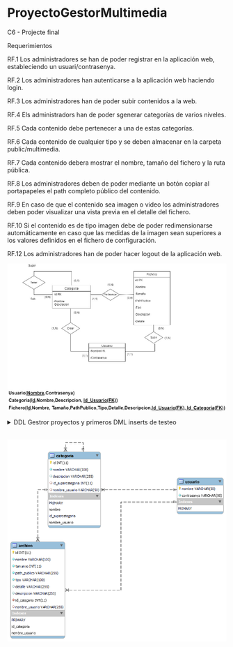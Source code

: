 # ProyectoGestorMultimedia
C6 - Projecte final


Requerimientos


RF.1
Los administradores se han de poder registrar en la aplicación web, estableciendo un usuari/contrasenya.

RF.2
Los administradores han autenticarse a la aplicación web haciendo login.

RF.3
Los administradores han de poder subir contenidos a la web.

RF.4
Els administradors han de poder sgenerar categorías de varios niveles.

RF.5
Cada contenido debe pertenecer a una de estas categorías.

RF.6
Cada contenido de cualquier tipo y se deben almacenar en la carpeta public/multimedia.

RF.7
Cada contenido debera mostrar el nombre, tamaño del fichero y la ruta pública.

RF.8
Los administradores deben de poder mediante un botón copiar al portapapeles el path completo
público del contenido.

RF.9
En caso de que el contenido sea imagen o video los administradores deben poder visualizar una vista previa en el detalle del fichero.

RF.10
Si el contenido es de tipo imagen debe de poder redimensionarse automáticamente en caso que las medidas de la imagen sean superiores a los valores definidos en el fichero de configuración.

RF.12
Los administradores han de poder hacer logout de la aplicación web.

![image](https://github.com/JoanHurtadoKuin/ProyectoGestorMultimedia/blob/master/diagramaProyectoMultimedia.jpg)


<details>
  <summary> DDL Gestror proyectos y primeros DML inserts de testeo </summary>
<br>
 
 <br>
<p align="justify">SQL </p>
  
``` sql
  DROP TABLE IF EXISTS `usuario`;
CREATE TABLE IF NOT EXISTS `usuario`  (
    `nombre` VARCHAR(50)  PRIMARY KEY,
    `contrasenya` VARCHAR(50) NOT NULL
);

INSERT INTO `usuario` (nombre, contrasenya)
VALUES
	('Daniel', '745258424'),
	('Jose', '745258423');

DROP TABLE IF EXISTS `categoria` ;
CREATE TABLE IF NOT EXISTS `categoria` (
    `id` INT auto_increment  PRIMARY KEY,
    `nombre` VARCHAR(100) NOT NULL UNIQUE,
    `descripcion` VARCHAR(255),
    `id_supercategoria` INT, 
    `nombre_usuario` VARCHAR(50),
     KEY(id_supercategoria), FOREIGN KEY(id_supercategoria) REFERENCES categoria(id)
     ON DELETE CASCADE ON UPDATE CASCADE,
	 KEY(nombre_usuario), FOREIGN KEY(nombre_usuario) REFERENCES usuario(nombre)
     ON DELETE SET NULL ON UPDATE CASCADE
);

INSERT INTO `categoria` (`id`, `nombre`, `descripcion`, `id_supercategoria`, `nombre_usuario`) VALUES (default, 'patos', 'carpeta de patos', null, 'Jose');
INSERT INTO `categoria` (`id`, `nombre`, `descripcion`, `id_supercategoria`, `nombre_usuario`) VALUES (default, 'gatos', 'carpeta de gatos', LAST_INSERT_ID(), 'Jose');
INSERT INTO `categoria` (`id`, `nombre`, `descripcion`, `id_supercategoria`, `nombre_usuario`) VALUES (default, 'perros', 'carpeta de perros', LAST_INSERT_ID(), 'Jose');
INSERT INTO `categoria` (`id`, `nombre`, `descripcion`, `id_supercategoria`, `nombre_usuario`) VALUES (default, 'personas', 'carpeta de personas', LAST_INSERT_ID(), 'Jose');
INSERT INTO `categoria` (`id`, `nombre`, `descripcion`, `id_supercategoria`, `nombre_usuario`) VALUES (default, 'casas', 'carpeta de casas', LAST_INSERT_ID(), 'Jose');

/* Inserts de testeo

INSERT INTO `categoria` (`id`, `nombre`, `descripcion`, `id_supercategoria`, `nombre_usuario`) VALUES (default, 'cosas', 'carpeta de cosas', 1, 'Javier');
INSERT INTO `categoria` (`id`, `nombre`, `descripcion`, `id_supercategoria`, `nombre_usuario`) VALUES (default, 'casas', 'carpeta de casas', 1, 'Daniel');
INSERT INTO `categoria` (`id`, `nombre`, `descripcion`, `id_supercategoria`, `nombre_usuario`) VALUES (default, 'categoría', 'carpeta de categorías', 1, 'Daniel');

*/


DROP TABLE IF EXISTS `archivo` ;
CREATE TABLE IF NOT EXISTS `archivo` (
    `id` INT auto_increment PRIMARY KEY,
    `nombre` VARCHAR(100) NOT NULL,
	`tamanyo` INT NOT NULL,
	`path_publico` VARCHAR(255) NOT NULL,
	`tipo` VARCHAR(100) NOT NULL,
    `detalle` VARCHAR(255),
    `descripcion` VARCHAR(255),
    `id_categoria` INT NOT NULL,
	`nombre_usuario` VARCHAR(255),
	 KEY(id_categoria), FOREIGN KEY(id_categoria) REFERENCES categoria(id)
     ON DELETE CASCADE ON UPDATE CASCADE,
	 KEY(nombre_usuario), FOREIGN KEY(nombre_usuario) REFERENCES usuario(nombre)
     ON DELETE SET NULL ON UPDATE CASCADE
);

INSERT INTO `archivo` (nombre, tamanyo, path_publico, tipo, detalle, descripcion, id_categoria, nombre_usuario)
VALUES
	('gato_hilo','5','/c/gatos','png','Gato hilo','Gato con un hilo','1','Daniel'),
	('pato_estanque','10','/c/patos','png','Pato en un estanque','Pato en un estanque antiguo',1,'Daniel'),
	('perro_parque','4','/c/perro','png','perro en un parque','perro en un parque para perros',11,'Daniel'),
	('hombre_banco','1','/c/personas','png','hombre en un banco','hombre en un banco blanco',21,'Daniel'),
	('casa_fachada','15','/c/casa','png','fachada grande','fachada grande de casa de pueblo',31,'Daniel');
```
  </details>
<br>


![image](https://github.com/JoanHurtadoKuin/ProyectoGestorMultimedia/blob/master/modelo_gestor_multimedia.png)
